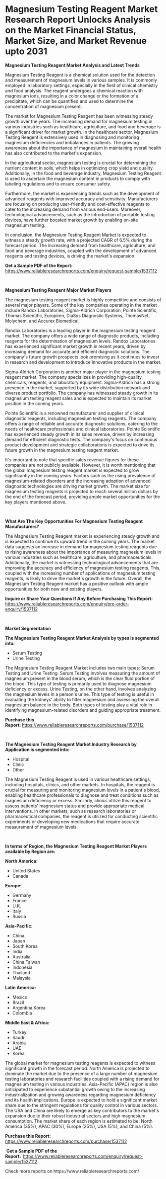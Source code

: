 <p><h1>Magnesium Testing Reagent Market Research Report Unlocks Analysis on the Market Financial Status, Market Size, and Market Revenue upto 2031</h1></p><p><strong>Magnesium Testing Reagent Market Analysis and Latest Trends</strong></p>
<p><p>Magnesium Testing Reagent is a chemical solution used for the detection and measurement of magnesium levels in various samples. It is commonly employed in laboratory settings, especially in the field of clinical chemistry and food analysis. The reagent undergoes a chemical reaction with magnesium ions, resulting in a color change or the formation of a precipitate, which can be quantified and used to determine the concentration of magnesium present.</p><p>The market for Magnesium Testing Reagent has been witnessing steady growth over the years. The increasing demand for magnesium testing in various industries such as healthcare, agriculture, and food and beverage is a significant driver for market growth. In the healthcare sector, Magnesium Testing Reagent is extensively used in diagnosing and monitoring magnesium deficiencies and imbalances in patients. The growing awareness about the importance of magnesium in maintaining overall health has also contributed to the market's expansion.</p><p>In the agricultural sector, magnesium testing is crucial for determining the nutrient content in soils, which helps in optimizing crop yield and quality. Additionally, in the food and beverage industry, Magnesium Testing Reagent is used to ascertain the magnesium content in products to comply with labeling regulations and to ensure consumer safety.</p><p>Furthermore, the market is experiencing trends such as the development of advanced reagents with improved accuracy and sensitivity. Manufacturers are focusing on producing user-friendly and cost-effective reagents to cater to the increasing demand from various end-users. Moreover, technological advancements, such as the introduction of portable testing devices, have further boosted market growth by enabling on-site magnesium testing.</p><p>In conclusion, the Magnesium Testing Reagent Market is expected to witness a steady growth rate, with a projected CAGR of 6.5% during the forecast period. The increasing demand from healthcare, agriculture, and food and beverage industries, coupled with the development of advanced reagents and testing devices, is driving the market's expansion.</p></p>
<p><strong>Get a Sample PDF of the Report:&nbsp;</strong> <a href="https://www.reliableresearchreports.com/enquiry/request-sample/1537112">https://www.reliableresearchreports.com/enquiry/request-sample/1537112</a></p>
<p>&nbsp;</p>
<p><strong>Magnesium Testing Reagent Major Market Players</strong></p>
<p><p>The magnesium testing reagent market is highly competitive and consists of several major players. Some of the key companies operating in the market include Randox Laboratories, Sigma-Aldrich Corporation, Pointe Scientific, Thomas Scientific, Europiren, DiaSys Diagnostic Systems, ThomasNet, Molychem, and Accurex Biomedical.</p><p>Randox Laboratories is a leading player in the magnesium testing reagent market. The company offers a wide range of diagnostic products, including reagents for the determination of magnesium levels. Randox Laboratories has experienced significant market growth in recent years, driven by increasing demand for accurate and efficient diagnostic solutions. The company's future growth prospects look promising as it continues to invest in research and development to introduce innovative products in the market.</p><p>Sigma-Aldrich Corporation is another major player in the magnesium testing reagent market. The company specializes in providing high-quality chemicals, reagents, and laboratory equipment. Sigma-Aldrich has a strong presence in the market, supported by its wide distribution network and diverse product portfolio. The company has witnessed steady growth in its magnesium testing reagent sales and is expected to maintain its market position in the coming years.</p><p>Pointe Scientific is a renowned manufacturer and supplier of clinical diagnostic reagents, including magnesium testing reagents. The company offers a range of reliable and accurate diagnostic solutions, catering to the needs of healthcare professionals and clinical laboratories. Pointe Scientific has experienced steady growth in its sales revenue, driven by increasing demand for efficient diagnostic tests. The company's focus on continuous product development and strategic collaborations is expected to drive its future growth in the magnesium testing reagent market.</p><p>It's important to note that specific sales revenue figures for these companies are not publicly available. However, it is worth mentioning that the global magnesium testing reagent market is expected to grow significantly in the coming years. Factors such as the rising prevalence of magnesium-related disorders and the increasing adoption of advanced diagnostic technologies are driving market growth. The market size for magnesium testing reagents is projected to reach several million dollars by the end of the forecast period, providing ample market opportunities for the key players mentioned above.</p></p>
<p>&nbsp;</p>
<p><strong>What Are The Key Opportunities For Magnesium Testing Reagent Manufacturers?</strong></p>
<p><p>The Magnesium Testing Reagent market is experiencing steady growth and is expected to continue its upward trend in the coming years. The market data suggests an increase in demand for magnesium testing reagents due to rising awareness about the importance of measuring magnesium levels in various industries such as healthcare, agriculture, and pharmaceuticals. Additionally, the market is witnessing technological advancements that are improving the accuracy and efficiency of magnesium testing reagents. This, coupled with the increasing number of applications of magnesium testing reagents, is likely to drive the market's growth in the future. Overall, the Magnesium Testing Reagent market has a positive outlook with ample opportunities for both new and existing players.</p></p>
<p><strong>Inquire or Share Your Questions If Any Before Purchasing This Report:</strong> <a href="https://www.reliableresearchreports.com/enquiry/pre-order-enquiry/1537112">https://www.reliableresearchreports.com/enquiry/pre-order-enquiry/1537112</a></p>
<p>&nbsp;</p>
<p><strong>Market Segmentation</strong></p>
<p><strong>The Magnesium Testing Reagent Market Analysis by types is segmented into:</strong></p>
<p><ul><li>Serum Testing</li><li>Urine Testing</li></ul></p>
<p><p>The Magnesium Testing Reagent Market includes two main types: Serum Testing and Urine Testing. Serum Testing involves measuring the amount of magnesium present in the blood serum, which is the clear fluid portion of the blood. This type of testing is primarily used to diagnose magnesium deficiency or excess. Urine Testing, on the other hand, involves analyzing the magnesium levels in a person's urine. This type of testing is useful in evaluating the kidneys' ability to filter magnesium and assessing the overall magnesium balance in the body. Both types of testing play a vital role in identifying magnesium-related disorders and guiding appropriate treatment.</p></p>
<p><strong>Purchase this Report:&nbsp;</strong><a href="https://www.reliableresearchreports.com/purchase/1537112">https://www.reliableresearchreports.com/purchase/1537112</a></p>
<p>&nbsp;</p>
<p><strong>The Magnesium Testing Reagent Market Industry Research by Application is segmented into:</strong></p>
<p><ul><li>Hospital</li><li>Clinic</li><li>Other</li></ul></p>
<p><p>The Magnesium Testing Reagent is used in various healthcare settings, including hospitals, clinics, and other markets. In hospitals, the reagent is crucial for measuring and monitoring magnesium levels in a patient's blood, enabling healthcare professionals to diagnose and treat conditions such as magnesium deficiency or excess. Similarly, clinics utilize this reagent to assess patients' magnesium status and provide appropriate medical interventions. In other markets, such as research laboratories or pharmaceutical companies, the reagent is utilized for conducting scientific experiments or developing new medications that require accurate measurement of magnesium levels.</p></p>
<p>&nbsp;</p>
<p><strong>In terms of Region, the Magnesium Testing Reagent Market Players available by Region are:</strong></p>
<p>
    <p> <strong> North America: </strong>
        <ul>
            <li>United States</li>
            <li>Canada</li>
        </ul>
        </p> 
    <p> <strong> Europe: </strong>
        <ul>
            <li>Germany</li>
            <li>France</li>
            <li>U.K.</li>
            <li>Italy</li>
            <li>Russia</li>
        </ul>
        </p> 
    <p> <strong> Asia-Pacific: </strong>
        <ul>
            <li>China</li>
            <li>Japan</li>
            <li>South Korea</li>
            <li>India</li>
            <li>Australia</li>
            <li>China Taiwan</li>
            <li>Indonesia</li>
            <li>Thailand</li>
            <li>Malaysia</li>
        </ul>
        </p> 
    <p> <strong> Latin America: </strong>
        <ul>
            <li>Mexico</li>
            <li>Brazil</li>
            <li>Argentina Korea</li>
            <li>Colombia</li>
        </ul>
        </p> 
    <p> <strong> Middle East & Africa: </strong>
        <ul>
            <li>Turkey</li>
            <li>Saudi</li>
            <li>Arabia</li>
            <li>UAE</li>
            <li>Korea</li>
        </ul>
    </p>
    </p>
<p><p>The global market for magnesium testing reagents is expected to witness significant growth in the forecast period. North America is projected to dominate the market due to the presence of a large number of magnesium testing laboratories and research facilities coupled with a rising demand for magnesium testing in various industries. Asia-Pacific (APAC) region is also anticipated to experience substantial growth owing to the increasing industrialization and growing awareness regarding magnesium deficiency and its health implications. Europe is expected to hold a significant market share due to the stringent regulations for quality control in various sectors. The USA and China are likely to emerge as key contributors to the market's expansion due to their robust industrial sectors and high magnesium consumption. The market share of each region is estimated to be: North America (35%), APAC (30%), Europe (25%), USA (5%), and China (5%).</p></p>
<p><strong>Purchase this Report: </strong><a href="https://www.reliableresearchreports.com/purchase/1537112">https://www.reliableresearchreports.com/purchase/1537112</a></p>
<p>&nbsp;<strong>Get a Sample PDF of the Report:&nbsp;&nbsp;</strong><a href="https://www.reliableresearchreports.com/enquiry/request-sample/1537112">https://www.reliableresearchreports.com/enquiry/request-sample/1537112</a></p>
<p><strong></strong></p>
<p>Check more reports on https://www.reliableresearchreports.com/</p>